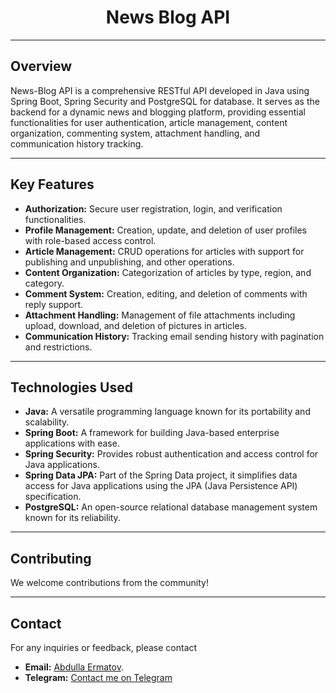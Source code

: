 <h1 align="center">News Blog API</h1>

---

## Overview
News-Blog API is a comprehensive RESTful API developed in Java using Spring Boot, Spring Security and PostgreSQL for database. 
It serves as the backend for a dynamic news and blogging platform, providing essential functionalities for user authentication, 
article management, content organization, commenting system, attachment handling, and communication history tracking.

---
## Key Features
- **Authorization:** Secure user registration, login, and verification functionalities.
- **Profile Management:** Creation, update, and deletion of user profiles with role-based access control.
- **Article Management:** CRUD operations for articles with support for publishing and unpublishing, and other operations.
- **Content Organization:** Categorization of articles by type, region, and category.
- **Comment System:** Creation, editing, and deletion of comments with reply support.
- **Attachment Handling:** Management of file attachments including upload, download, and deletion of pictures in articles.
- **Communication History:** Tracking email sending history with pagination and restrictions.

---

## Technologies Used
- **Java:** A versatile programming language known for its portability and scalability.
- **Spring Boot:** A framework for building Java-based enterprise applications with ease.
- **Spring Security:** Provides robust authentication and access control for Java applications.
- **Spring Data JPA:** Part of the Spring Data project, it simplifies data access for Java applications using the JPA (Java Persistence API) specification.
- **PostgreSQL:** An open-source relational database management system known for its reliability.

---

## Contributing
We welcome contributions from the community!


---

## Contact
For any inquiries or feedback, please contact 
- **Email:** [Abdulla Ermatov](mailto:abdulla.ermatov0407@gmail.com).
- **Telegram:** [Contact me on Telegram](https://t.me/aer0407)